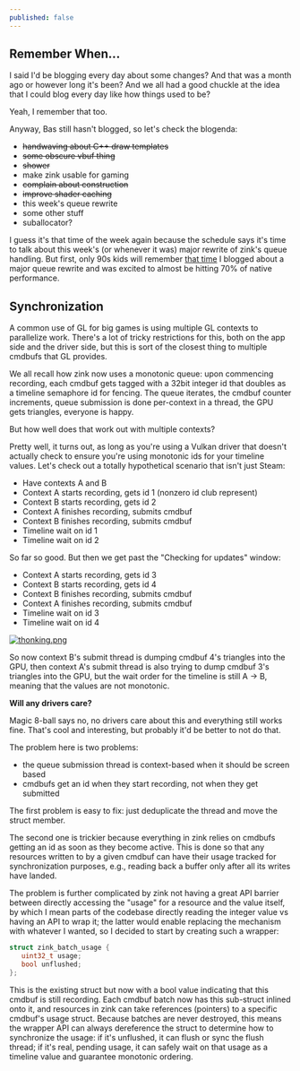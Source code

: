 ```yaml
---
published: false
---
```

## Remember When...

I said I'd be blogging every day about some changes? And that was a month ago or however long it's been? And we all had a good chuckle at the idea that I could blog every day like how things used to be?

Yeah, I remember that too.

Anyway, Bas still hasn't blogged, so let's check the blogenda:
* ~~handwaving about C++ draw templates~~
* ~~some obscure vbuf thing~~
* ~~shower~~
* make zink usable for gaming
* ~~complain about construction~~
* ~~improve shader caching~~
* this week's queue rewrite
* some other stuff
* suballocator?

I guess it's that time of the week again because the schedule says it's time to talk about this week's (or whenever it was) major rewrite of zink's queue handling. But first, only 90s kids will remember [that time](https://www.supergoodcode.com/architecture/) I blogged about a major queue rewrite and was excited to almost be hitting 70% of native performance.

## Synchronization
A common use of GL for big games is using multiple GL contexts to parallelize work. There's a lot of tricky restrictions for this, both on the app side and the driver side, but this is sort of the closest thing to multiple cmdbufs that GL provides.

We all recall how zink now uses a monotonic queue: upon commencing recording, each cmdbuf gets tagged with a 32bit integer id that doubles as a timeline semaphore id for fencing. The queue iterates, the cmdbuf counter increments, queue submission is done per-context in a thread, the GPU gets triangles, everyone is happy.

But how well does that work out with multiple contexts?

Pretty well, it turns out, as long as you're using a Vulkan driver that doesn't actually check to ensure you're using monotonic ids for your timeline values. Let's check out a totally hypothetical scenario that isn't just Steam:

* Have contexts A and B
* Context A starts recording, gets id 1 (nonzero id club represent)
* Context B starts recording, gets id 2
* Context A finishes recording, submits cmdbuf
* Context B finishes recording, submits cmdbuf
* Timeline wait on id 1
* Timeline wait on id 2

So far so good. But then we get past the "Checking for updates" window:
* Context A starts recording, gets id 3
* Context B starts recording, gets id 4
* Context B finishes recording, submits cmdbuf
* Context A finishes recording, submits cmdbuf
* Timeline wait on id 3
* Timeline wait on id 4

[![thonking.png]({{site.url}}/assets/thonking.png)]({{site.url}}/assets/thonking.png)

So now context B's submit thread is dumping cmdbuf 4's triangles into the GPU, then context A's submit thread is also trying to dump cmdbuf 3's triangles into the GPU, but the wait order for the timeline is still A -> B, meaning that the values are not monotonic.

**Will any drivers care?**

Magic 8-ball says no, no drivers care about this and everything still works fine. That's cool and interesting, but probably it'd be better to not do that.

The problem here is two problems:
* the queue submission thread is context-based when it should be screen based
* cmdbufs get an id when they start recording, not when they get submitted

The first problem is easy to fix: just deduplicate the thread and move the struct member.

The second one is trickier because everything in zink relies on cmdbufs getting an id as soon as they become active. This is done so that any resources written to by a given cmdbuf can have their usage tracked for synchronization purposes, e.g., reading back a buffer only after all its writes have landed.

The problem is further complicated by zink not having a great API barrier between directly accessing the "usage" for a resource and the value itself, by which I mean parts of the codebase directly reading the integer value vs having an API to wrap it; the latter would enable replacing the mechanism with whatever I wanted, so I decided to start by creating such a wrapper:

```c
struct zink_batch_usage {
   uint32_t usage;
   bool unflushed;
};
```

This is the existing struct but now with a bool value indicating that this cmdbuf is still recording. Each cmdbuf batch now has this sub-struct inlined onto it, and resources in zink can take references (pointers) to a specific cmdbuf's usage struct. Because batches are never destroyed, this means the wrapper API can always dereference the struct to determine how to synchronize the usage: if it's unflushed, it can flush or sync the flush thread; if it's real, pending usage, it can safely wait on that usage as a timeline value and guarantee monotonic ordering.
